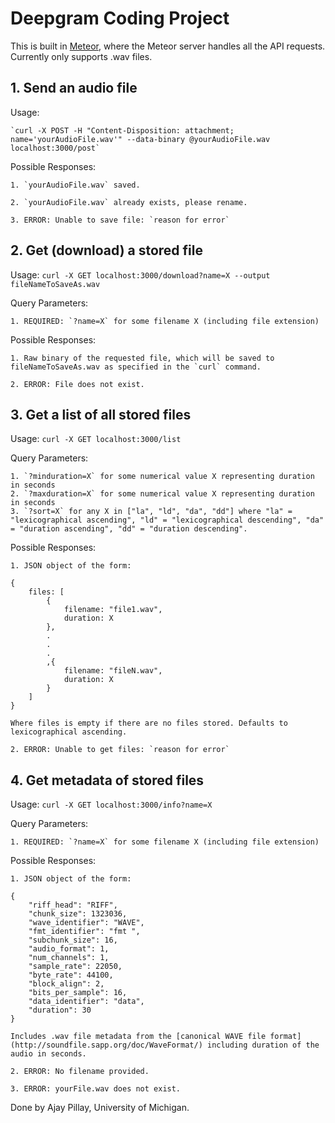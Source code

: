 # Deepgram Coding Project

This is built in [Meteor](https://www.meteor.com/), where the Meteor server handles all the API requests. Currently only supports .wav files.

## 1. Send an audio file

Usage:

    `curl -X POST -H "Content-Disposition: attachment; name='yourAudioFile.wav'" --data-binary @yourAudioFile.wav localhost:3000/post`

Possible Responses:

    1. `yourAudioFile.wav` saved.

    2. `yourAudioFile.wav` already exists, please rename.

    3. ERROR: Unable to save file: `reason for error`

## 2. Get (download) a stored file

Usage: `curl -X GET localhost:3000/download?name=X --output fileNameToSaveAs.wav`

Query Parameters:

    1. REQUIRED: `?name=X` for some filename X (including file extension)

Possible Responses:

    1. Raw binary of the requested file, which will be saved to fileNameToSaveAs.wav as specified in the `curl` command.

    2. ERROR: File does not exist.

## 3. Get a list of all stored files

Usage: `curl -X GET localhost:3000/list`

Query Parameters:

    1. `?minduration=X` for some numerical value X representing duration in seconds
    2. `?maxduration=X` for some numerical value X representing duration in seconds
    3. `?sort=X` for any X in ["la", "ld", "da", "dd"] where "la" = "lexicographical ascending", "ld" = "lexicographical descending", "da" = "duration ascending", "dd" = "duration descending".

Possible Responses:

    1. JSON object of the form:

    {
        files: [
            {
                filename: "file1.wav",
                duration: X
            },
            .
            .
            .
            ,{
                filename: "fileN.wav",
                duration: X
            }
        ]
    }

    Where files is empty if there are no files stored. Defaults to lexicographical ascending.

    2. ERROR: Unable to get files: `reason for error`

## 4. Get metadata of stored files

Usage: `curl -X GET localhost:3000/info?name=X`

Query Parameters:

    1. REQUIRED: `?name=X` for some filename X (including file extension)

Possible Responses:

    1. JSON object of the form:

    {
        "riff_head": "RIFF",
        "chunk_size": 1323036,
        "wave_identifier": "WAVE",
        "fmt_identifier": "fmt ",
        "subchunk_size": 16,
        "audio_format": 1,
        "num_channels": 1,
        "sample_rate": 22050,
        "byte_rate": 44100,
        "block_align": 2,
        "bits_per_sample": 16,
        "data_identifier": "data",
        "duration": 30
    }

    Includes .wav file metadata from the [canonical WAVE file format](http://soundfile.sapp.org/doc/WaveFormat/) including duration of the audio in seconds.

    2. ERROR: No filename provided.

    3. ERROR: yourFile.wav does not exist.


Done by Ajay Pillay, University of Michigan.
